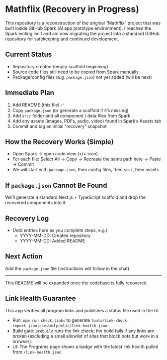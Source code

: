 # Mathflix (Recovery in Progress)

This repository is a reconstruction of the original “Mathflix” project that was built inside GitHub Spark (AI app prototype environment). I reached the Spark editing limit and am now migrating the project into a standard GitHub repository for safekeeping and continued development.

## Current Status
- Repository created (empty scaffold beginning)
- Source code files still need to be copied from Spark manually
- Package/config files (e.g. `package.json`) not yet added (will be next)

## Immediate Plan
1. Add README (this file)  ✅
2. Copy `package.json` (or generate a scaffold if it’s missing)
3. Add `src/` folder and all component / data files from Spark
4. Add any assets (images, PDFs, audio, video) found in Spark’s Assets tab
5. Commit and tag an initial “recovery” snapshot

## How the Recovery Works (Simple)
- Open Spark → open code view (</> icon)
- For each file: Select All → Copy → Recreate the same path here → Paste → Commit
- We will start with `package.json`, then config files, then `src/`, then assets

## If `package.json` Cannot Be Found
We’ll generate a standard Next.js + TypeScript scaffold and drop the recovered components into it.

## Recovery Log
- (Add entries here as you complete steps, e.g.)
  - YYYY-MM-DD: Created repository
  - YYYY-MM-DD: Added README

## Next Action
Add the `package.json` file (instructions will follow in the chat).

---

This README will be expanded once the codebase is fully recovered.

## Link Health Guarantee

This app verifies all program links and publishes a status file used in the UI.

- Run: `npm run check:links` to generate `tools/link-check-report.json|csv` and `public/link-health.json`.
- Build gate: `prebuild` runs the link check; the build fails if any links are broken (excluding a small allowlist of sites that block bots but work in a browser).
- UI: The Programs page shows a badge with the latest link health pulled from `/link-health.json`.

